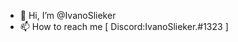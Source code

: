 - 👋 Hi, I’m @IvanoSlieker
- 📫 How to reach me [ Discord:IvanoSlieker.#1323 ]

<!---
IvanoSlieker/IvanoSlieker is a ✨ special ✨ repository because its `README.md` (this file) appears on your GitHub profile.
You can click the Preview link to take a look at your changes.
--->
